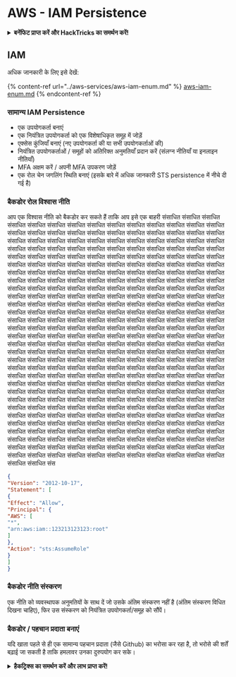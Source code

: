 # AWS - IAM Persistence

<details>

<summary><strong>बनेंफिट प्राप्त करें और HackTricks का समर्थन करें!</strong></summary>

* यदि आप अपनी कंपनी को **HackTricks में विज्ञापित करना चाहते हैं** या यदि आप **PEASS के नवीनतम संस्करण देखना चाहते हैं या HackTricks को PDF में डाउनलोड करना चाहते हैं** तो [**सदस्यता योजनाएं**](https://github.com/sponsors/carlospolop) देखें!
* [**आधिकारिक PEASS & HackTricks स्वैग**](https://peass.creator-spring.com) प्राप्त करें
* [**The PEASS Family**](https://opensea.io/collection/the-peass-family) की खोज करें, हमारा एकल [**NFTs**](https://opensea.io/collection/the-peass-family) संग्रह
* **💬 [**Discord समूह**](https://discord.gg/hRep4RUj7f) या [**टेलीग्राम समूह**](https://t.me/peass) में शामिल हों या मुझे **ट्विटर** 🐦 [**@carlospolopm**](https://twitter.com/carlospolopm)** का** **अनुसरण** करें।**
* **अपने हैकिंग ट्रिक्स साझा करें,** [**HackTricks**](https://github.com/carlospolop/hacktricks) और [**HackTricks Cloud**](https://github.com/carlospolop/hacktricks-cloud) github repos में PR जमा करके।

</details>

## IAM

अधिक जानकारी के लिए इसे देखें:

{% content-ref url="../aws-services/aws-iam-enum.md" %}
[aws-iam-enum.md](../aws-services/aws-iam-enum.md)
{% endcontent-ref %}

### सामान्य IAM Persistence

* एक उपयोगकर्ता बनाएं
* एक नियंत्रित उपयोगकर्ता को एक विशेषाधिकृत समूह में जोड़ें
* एक्सेस कुंजियाँ बनाएं (नए उपयोगकर्ता की या सभी उपयोगकर्ताओं की)
* नियंत्रित उपयोगकर्ताओं / समूहों को अतिरिक्त अनुमतियाँ प्रदान करें (संलग्न नीतियाँ या इनलाइन नीतियाँ)
* MFA अक्षम करें / अपनी MFA उपकरण जोड़ें
* एक रोल चेन जगलिंग स्थिति बनाएं (इसके बारे में अधिक जानकारी STS persistence में नीचे दी गई है)

### बैकडोर रोल विश्वास नीति

आप एक विश्वास नीति को बैकडोर कर सकते हैं ताकि आप इसे एक बाहरी संसाधित संसाधित संसाधित संसाधित संसाधित संसाधित संसाधित संसाधित संसाधित संसाधित संसाधित संसाधित संसाधित संसाधित संसाधित संसाधित संसाधित संसाधित संसाधित संसाधित संसाधित संसाधित संसाधित संसाधित संसाधित संसाधित संसाधित संसाधित संसाधित संसाधित संसाधित संसाधित संसाधित संसाधित संसाधित संसाधित संसाधित संसाधित संसाधित संसाधित संसाधित संसाधित संसाधित संसाधित संसाधित संसाधित संसाधित संसाधित संसाधित संसाधित संसाधित संसाधित संसाधित संसाधित संसाधित संसाधित संसाधित संसाधित संसाधित संसाधित संसाधित संसाधित संसाधित संसाधित संसाधित संसाधित संसाधित संसाधित संसाधित संसाधित संसाधित संसाधित संसाधित संसाधित संसाधित संसाधित संसाधित संसाधित संसाधित संसाधित संसाधित संसाधित संसाधित संसाधित संसाधित संसाधित संसाधित संसाधित संसाधित संसाधित संसाधित संसाधित संसाधित संसाधित संसाधित संसाधित संसाधित संसाधित संसाधित संसाधित संसाधित संसाधित संसाधित संसाधित संसाधित संसाधित संसाधित संसाधित संसाधित संसाधित संसाधित संसाधित संसाधित संसाधित संसाधित संसाधित संसाधित संसाधित संसाधित संसाधित संसाधित संसाधित संसाधित संसाधित संसाधित संसाधित संसाधित संसाधित संसाधित संसाधित संसाधित संसाधित संसाधित संसाधित संसाधित संसाधित संसाधित संसाधित संसाधित संसाधित संसाधित संसाधित संसाधित संसाधित संसाधित संसाधित संसाधित संसाधित संसाधित संसाधित संसाधित संसाधित संसाधित संसाधित संसाधित संसाधित संसाधित संसाधित संसाधित संसाधित संसाधित संसाधित संसाधित संसाधित संसाधित संसाधित संसाधित संसाधित संसाधित संसाधित संसाधित संसाधित संसाधित संसाधित संसाधित संसाधित संसाधित संसाधित संसाधित संसाधित संसाधित संसाधित संसाधित संसाधित संसाधित संसाधित संसाधित संसाधित संसाधित संसाधित संसाधित संसाधित संसाधित संसाधित संसाधित संसाधित संसाधित संसाधित संसाधित संसाधित संसाधित संसाधित संसाधित संसाधित संसाधित संसाधित संसाधित संसाधित संसाधित संसाधित संसाधित संसाधित संसाधित संसाधित संसाधित संसाधित संसाधित संसाधित संसाधित संसाधित संसाधित संसाधित संसाधित संसाधित संसाधित संसाधित संसाधित संसाधित संसाधित संसाधित संसाधित संसाधित संसाधित संसाधित संसाधित संसाधित संसाधित संसाधित संसाधित संसाधित संसाधित संसाधित संसाधित संसाधित संसाधित संसाधित संसाधित संसाधित संसाधित संसाधित संसाधित संसाधित संसाधित संसाधित संसाधित संसाधित संसाधित संसाधित संसाधित संसाधित संसाधित संसाधित संसाधित संसाधित संसाधित संसाधित संसाधित संसाधित संसाधित संसाधित संसाधित संसाधित संसाधित संसाधित संसाधित संसाधित संसाधित संसाधित संसाधित संसाधित संसाधित संसाधित संसाधित संसाधित संसाधित संसाधित संसाधित संसाधित संसाधित संसाधित संसाधित संसाधित संसाधित संसाधित संसाधित संसाधित संसाधित संसाधित संसाधित संसाधित संसाधित संसाधित संसाधित संसाधित संसाधित संसाधित संसाधित संसाधित संसाधित संसाधित संसाधित संसाधित संसाधित संसाधित संसाधित संसाधित संसाधित संसाधित संसाधित संसाधित संसाधित संसाधित संसाधित संसाधित संसाधित संसाधित संसाधित संसाधित संसाधित संसाधित संसाधित संसाधित संसाधित संसाधित संसाधित संस
```json
{
"Version": "2012-10-17",
"Statement": [
{
"Effect": "Allow",
"Principal": {
"AWS": [
"*",
"arn:aws:iam::123213123123:root"
]
},
"Action": "sts:AssumeRole"
}
]
}
```
### बैकडोर नीति संस्करण

एक नीति को व्यवस्थापक अनुमतियों के साथ दें जो उसके अंतिम संस्करण नहीं है (अंतिम संस्करण विधित दिखना चाहिए), फिर उस संस्करण को नियंत्रित उपयोगकर्ता/समूह को सौंपें।

### बैकडोर / पहचान प्रदाता बनाएं

यदि खाता पहले से ही एक सामान्य पहचान प्रदाता (जैसे Github) का भरोसा कर रहा है, तो भरोसे की शर्तें बढ़ाई जा सकती है ताकि हमलावर उनका दुरुपयोग कर सके।

<details>

<summary><strong>हैकट्रिक्स का समर्थन करें और लाभ प्राप्त करें!</strong></summary>

* यदि आप अपनी कंपनी को **हैकट्रिक्स में विज्ञापित करना चाहते हैं** या यदि आप **PEASS की नवीनतम संस्करण देखना चाहते हैं या HackTricks को PDF में डाउनलोड करना चाहते हैं** तो [**सदस्यता योजनाएं**](https://github.com/sponsors/carlospolop) देखें!
* [**आधिकारिक PEASS और HackTricks स्वैग**](https://peass.creator-spring.com) प्राप्त करें
* [**The PEASS Family**](https://opensea.io/collection/the-peass-family) खोजें, हमारा विशेष [**NFT संग्रह**](https://opensea.io/collection/the-peass-family)
* **💬 [**Discord समूह**](https://discord.gg/hRep4RUj7f) या [**टेलीग्राम समूह**](https://t.me/peass) में शामिल हों या मुझे ट्विटर पर फ़ॉलो करें** 🐦 [**@carlospolopm**](https://twitter.com/carlospolopm)**.**
* **अपने हैकिंग ट्रिक्स साझा करें,** [**HackTricks**](https://github.com/carlospolop/hacktricks) और [**HackTricks Cloud**](https://github.com/carlospolop/hacktricks-cloud) github repos में PR जमा करके।

</details>
